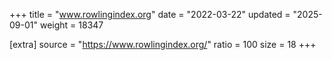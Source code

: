 +++
title = "www.rowlingindex.org"
date = "2022-03-22"
updated = "2025-09-01"
weight = 18347

[extra]
source = "https://www.rowlingindex.org/"
ratio = 100
size = 18
+++
